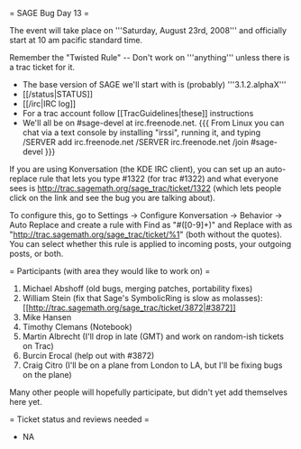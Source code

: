 = SAGE Bug Day 13 =

The event will take place on '''Saturday, August 23rd, 2008''' and officially start at 10 am pacific standard time.

Remember the "Twisted Rule" -- Don't work on '''anything''' unless there is a trac ticket for it.

 * The base version of SAGE we'll start with is (probably) '''3.1.2.alphaX'''
 * [[/status|STATUS]]
 * [[/irc|IRC log]]
 * For a trac account follow [[TracGuidelines|these]] instructions
 * We'll all be on #sage-devel at irc.freenode.net.
{{{
From Linux you can chat via a text console by installing "irssi", running it, and typing
  /SERVER add irc.freenode.net
  /SERVER irc.freenode.net
  /join #sage-devel
}}}

If you are using Konversation (the KDE IRC client), you can set up an auto-replace rule that lets you type #1322 (for trac #1322) and what everyone sees is http://trac.sagemath.org/sage_trac/ticket/1322 (which lets people click on the link and see the bug you are talking about).

To configure this, go to Settings -> Configure Konversation -> Behavior -> Auto Replace and create a rule with Find as "#([0-9]+)" and Replace with as "http://trac.sagemath.org/sage_trac/ticket/%1" (both without the quotes).  You can select whether this rule is applied to incoming posts, your outgoing posts, or both.

= Participants (with area they would like to work on) =
 1. Michael Abshoff (old bugs, merging patches, portability fixes)
 1. William Stein (fix that Sage's SymbolicRing is slow as molasses): [[http://trac.sagemath.org/sage_trac/ticket/3872|#3872]]
 1. Mike Hansen
 1. Timothy Clemans (Notebook)
 1. Martin Albrecht (I'll drop in late (GMT) and work on random-ish tickets on Trac)
 1. Burcin Erocal (help out with #3872)
 1. Craig Citro (I'll be on a plane from London to LA, but I'll be fixing bugs on the plane)

Many other people will hopefully participate, but didn't yet add themselves here yet.

= Ticket status and reviews needed =
 * NA
